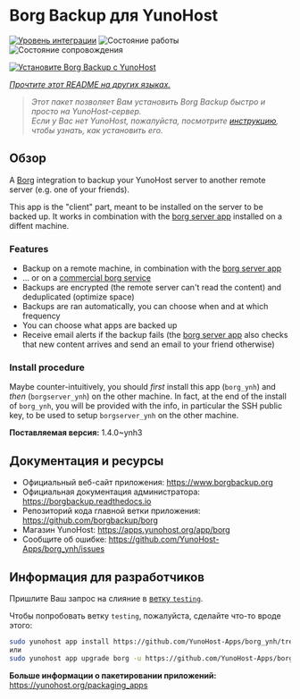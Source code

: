 <!--
Важно: этот README был автоматически сгенерирован <https://github.com/YunoHost/apps/tree/master/tools/readme_generator>
Он НЕ ДОЛЖЕН редактироваться вручную.
-->

# Borg Backup для YunoHost

[![Уровень интеграции](https://apps.yunohost.org/badge/integration/borg)](https://ci-apps.yunohost.org/ci/apps/borg/)
![Состояние работы](https://apps.yunohost.org/badge/state/borg)
![Состояние сопровождения](https://apps.yunohost.org/badge/maintained/borg)

[![Установите Borg Backup с YunoHost](https://install-app.yunohost.org/install-with-yunohost.svg)](https://install-app.yunohost.org/?app=borg)

*[Прочтите этот README на других языках.](./ALL_README.md)*

> *Этот пакет позволяет Вам установить Borg Backup быстро и просто на YunoHost-сервер.*  
> *Если у Вас нет YunoHost, пожалуйста, посмотрите [инструкцию](https://yunohost.org/install), чтобы узнать, как установить его.*

## Обзор

A [Borg](https://borgbackup.readthedocs.io/en/stable/index.html#what-is-borgbackup) integration to backup your YunoHost server to another remote server (e.g. one of your friends).

This app is the "client" part, meant to be installed on the server to be backed up. It works in combination with the [borg server app](https://apps.yunohost.org/app/borgserver) installed on a diffent machine.

### Features

- Backup on a remote machine, in combination with the [borg server app](https://apps.yunohost.org/app/borgserver)
- ... or on a [commercial borg service](https://www.borgbackup.org/support/commercial.html)
- Backups are encrypted (the remote server can't read the content) and deduplicated (optimize space)
- Backups are ran automatically, you can choose when and at which frequency
- You can choose what apps are backed up
- Receive email alerts if the backup fails (the [borg server app](https://apps.yunohost.org/app/borgserver) also checks that new content arrives and send an email to your friend otherwise)

### Install procedure

Maybe counter-intuitively, you should *first* install this app (`borg_ynh`) and *then* (`borgserver_ynh`) on the other machine. In fact, at the end of the install of `borg_ynh`, you will be provided with the info, in particular the SSH public key, to be used to setup `borgserver_ynh` on the other machine.


**Поставляемая версия:** 1.4.0~ynh3
## Документация и ресурсы

- Официальный веб-сайт приложения: <https://www.borgbackup.org>
- Официальная документация администратора: <https://borgbackup.readthedocs.io>
- Репозиторий кода главной ветки приложения: <https://github.com/borgbackup/borg>
- Магазин YunoHost: <https://apps.yunohost.org/app/borg>
- Сообщите об ошибке: <https://github.com/YunoHost-Apps/borg_ynh/issues>

## Информация для разработчиков

Пришлите Ваш запрос на слияние в [ветку `testing`](https://github.com/YunoHost-Apps/borg_ynh/tree/testing).

Чтобы попробовать ветку `testing`, пожалуйста, сделайте что-то вроде этого:

```bash
sudo yunohost app install https://github.com/YunoHost-Apps/borg_ynh/tree/testing --debug
или
sudo yunohost app upgrade borg -u https://github.com/YunoHost-Apps/borg_ynh/tree/testing --debug
```

**Больше информации о пакетировании приложений:** <https://yunohost.org/packaging_apps>
